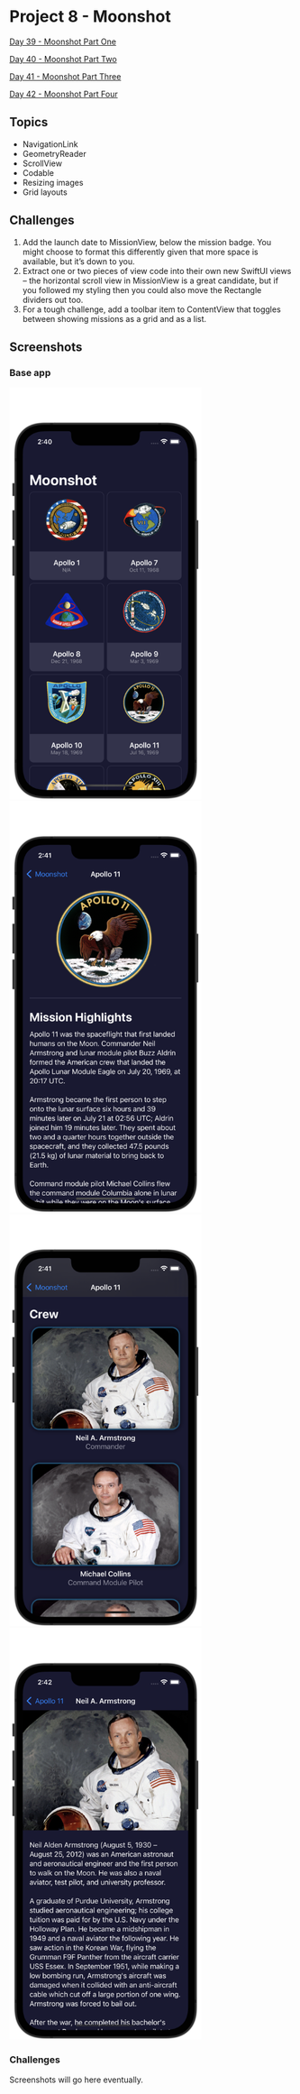 #  Project 8 - Moonshot

[Day 39 - Moonshot Part One](https://www.hackingwithswift.com/100/swiftui/39)

[Day 40 - Moonshot Part Two](https://www.hackingwithswift.com/100/swiftui/40)

[Day 41 - Moonshot Part Three](https://www.hackingwithswift.com/100/swiftui/41)

[Day 42 - Moonshot Part Four](https://www.hackingwithswift.com/100/swiftui/42)

## Topics

* NavigationLink
* GeometryReader
* ScrollView
* Codable
* Resizing images
* Grid layouts

## Challenges

1. Add the launch date to MissionView, below the mission badge. You might choose to format this differently given that more space is available, but it’s down to you.
2. Extract one or two pieces of view code into their own new SwiftUI views – the horizontal scroll view in MissionView is a great candidate, but if you followed my styling then you could also move the Rectangle dividers out too.
3. For a tough challenge, add a toolbar item to ContentView that toggles between showing missions as a grid and as a list.

## Screenshots

### Base app

<p float="left">
    <img src="screenshots/moonshot01.png" alt="Moonshot Base Picture 1" width="341">
    <img src="screenshots/moonshot02.png" alt="Moonshot Base Picture 2" width="341">
    <img src="screenshots/moonshot03.png" alt="Moonshot Base Picture 3" width="341">
    <img src="screenshots/moonshot04.png" alt="Moonshot Base Picture 4" width="341">
                
</p>

### Challenges

Screenshots will go here eventually.

<!--<p float="left">-->
<!--    <img src="screenshots/wordscramble-challenge01.png" alt="Word Scramble Challenge Picture 1" width="341">-->
<!--    <img src="screenshots/wordscramble-challenge02.png" alt="Word Scramble Challenge Picture 2" width="341">-->
<!--</p>-->
